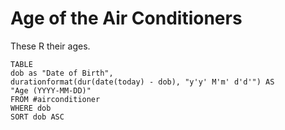 # Age of the Air Conditioners

These R their ages.


```dataview
TABLE 
dob as "Date of Birth", 
durationformat(dur(date(today) - dob), "y'y' M'm' d'd'") AS 
"Age (YYYY-MM-DD)"
FROM #airconditioner
WHERE dob
SORT dob ASC
```
